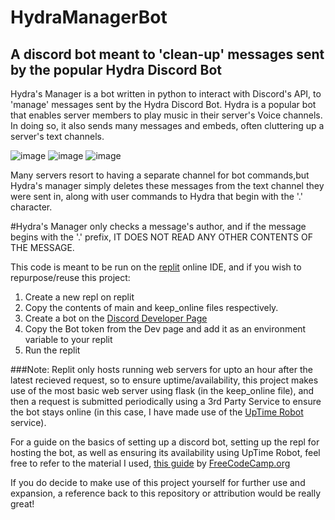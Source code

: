 # HydraManagerBot
## A discord bot meant to 'clean-up' messages sent by the popular Hydra Discord Bot

Hydra's Manager is a bot written in python to interact with Discord's API, to 'manage' messages sent by the Hydra Discord Bot.
Hydra is a popular bot that enables server members to play music in their server's Voice channels. In doing so, it also sends 
many messages and embeds, often cluttering up a server's text channels. 

![image](https://user-images.githubusercontent.com/70756241/155105260-5d7e7040-f31f-48c9-8383-2713891c92fe.png)
![image](https://user-images.githubusercontent.com/70756241/155105314-15a6ed18-772e-4165-b656-a2431b6e0644.png)
![image](https://user-images.githubusercontent.com/70756241/155105352-9c94b945-b967-4458-91e6-b813cc868578.png)

Many servers resort to having a separate channel for bot commands,but Hydra's manager simply deletes these messages from the text channel
they were sent in, along with user commands to Hydra that begin with the '.' character.

#Hydra's Manager only checks a message's author, and if the message begins with the '.' prefix, IT DOES NOT READ ANY OTHER CONTENTS OF THE MESSAGE.

This code is meant to be run on the [replit](https://replit.com/) online IDE, and if you wish to repurpose/reuse this project:
1. Create a new repl on replit
2. Copy the contents of main and keep_online files respectively.
3. Create a bot on the [Discord Developer Page](https://discord.com/developers/applications)
4. Copy the Bot token from the Dev page and add it as an environment variable to your replit
5. Run the replit

###Note:
Replit only hosts running web servers for upto an hour after the latest recieved request, so to ensure uptime/availability,
this project makes use of the most basic web server using flask (in the keep_online file), and then a request is submitted 
periodically using a 3rd Party Service to ensure the bot stays online (in this case, I have made use of the [UpTime Robot](https://uptimerobot.com) service).

For a guide on the basics of setting up a discord bot, setting up the repl for hosting the bot, as well as ensuring its availability using UpTime Robot,
feel free to refer to the material I used, [this guide](https://www.youtube.com/watch?v=SPTfmiYiuok) by [FreeCodeCamp.org](https://www.freecodecamp.org/)

If you do decide to make use of this project yourself for further use and expansion, a reference back to this repository or attribution would be really great!
